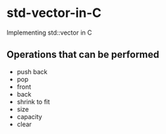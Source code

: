 # std-vector-in-C
Implementing std::vector in C

## Operations that can be performed
- push back
- pop
- front
- back
- shrink to fit
- size
- capacity
- clear
